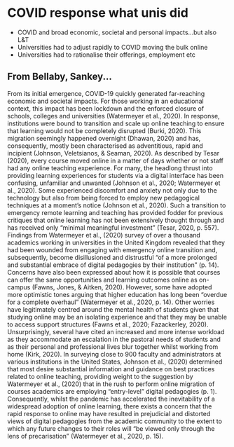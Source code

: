 # COVID response what unis did 



- COVID and broad economic, societal and personal impacts...but also L&T
- Universities had to adjust rapidly to COVID moving the bulk online
- Universities had to rationalise their offerings, employment etc



## From Bellaby, Sankey...


From its initial emergence, COVID-19 quickly generated far-reaching economic and societal impacts. For those working in an educational context, this impact has been lockdown and the enforced closure of schools, colleges and universities (Watermeyer et al., 2020). In response, institutions were bound to transition and scale up online teaching to ensure that learning would not be completely disrupted (Burki, 2020). This migration seemingly happened overnight (Dhawan, 2020) and has, consequently, mostly been characterised as adventitious, rapid and incipient (Johnson, Veletsianos, & Seaman, 2020). As described by Tesar (2020), every course moved online in a matter of days whether or not staff had any online teaching experience. For many, the headlong thrust into providing learning experiences for students via a digital interface has been confusing, unfamiliar and unwanted (Johnson et al., 2020; Watermeyer et al., 2020). Some experienced discomfort and anxiety not only due to the technology but also from being forced to employ new pedagogical techniques at a moment’s notice (Johnson et al., 2020). Such a transition to emergency remote learning and teaching has provided fodder for previous critiques that online learning has not been extensively thought through and has received only “minimal meaningful investment” (Tesar, 2020, p. 557). Findings from Watermeyer et al., (2020) survey of over a thousand academics working in universities in the United Kingdom revealed that they had been wounded from engaging with emergency online transition and, subsequently, become disillusioned and distrustful “of a more prolonged and substantial embrace of digital pedagogies by their institution” (p. 14). Concerns have also been expressed about how it is possible that courses can offer the same opportunities and learning outcomes online as on-campus (Fawns, Jones, & Aitken, 2020). However, some have adopted more optimistic tones arguing that higher education has long been “overdue for a complete overhaul” (Watermeyer et al., 2020, p. 14). Other worries have legitimately centred around the mental health of students given that studying online may be an isolating experience and that they may be unable to access support structures (Fawns et al., 2020; Fazackerley, 2020). Unsurprisingly, several have cited an increased and more intense workload as they accommodate an escalation in the pastoral needs of students and as their personal and professional lives blur together whilst working from home (Kirk, 2020). In surveying close to 900 faculty and administrators at various institutions in the United States, Johnson et al., (2020) determined that most desire substantial information and guidance on best practices related to online teaching, providing weight to the suggestion by Watermeyer et al., (2020) that in the rush to perform online migration of courses academics are employing “entry-level” digital pedagogies (p. 1). Consequently, whilst the pandemic has accelerated the inevitability of a widespread adoption of online learning, there exists a concern that the rapid response to online may have resulted in prejudicial and distorted views of digital pedagogies from the academic community to the extent to which any future changes to their roles will “be viewed only through the lens of precarisation” (Watermeyer et al., 2020, p. 15).
